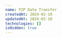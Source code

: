 ```yaml
---
name: P2P Data Transfer
createdAt: 2024-02-10
updatedAt: 2024-02-10
technologies: []
isHidden: true
---
```

